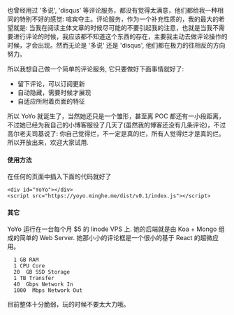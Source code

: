 也曾经用过 '多说', 'disqus' 等评论服务，都没有觉得太满意，他们都给我一种相同的特别不好的感觉: 喧宾夺主。评论服务，作为一个补充性质的，我的最大的希望就是: 当我在阅读主体文章的时候尽可能的不要引起我的注意，也就是当我不需要进行评论的时候，我应该都不知道这个东西的存在，主要我主动去做评论操作的时候，才会出现。然而无论是 '多说' 还是 'disqus', 他们都在极力的往相反的方向努力。

所以我想自己做一个简单的评论服务, 它只要做好下面事情就好了:

* 留下评论，可以订阅更新
* 自动隐藏，需要时候才展现
* 自适应所附着页面的特征

所以 YoYo 就诞生了，当然她还只是一个雏形，甚至离 POC 都还有一小段距离，不过她已经为我自己的小博客服役了几天了(虽然我的博客还没有几条评论)，不过高尔老夫司基说了: 你自己觉得烂，不一定是真的烂，所有人觉得烂才是真的烂。所以开放出来，欢迎大家试用.

#### 使用方法

在任何的页面中插入下面的代码就好了

```
<div id="YoYo"></div>
<script src="https://yoyo.minghe.me/dist/v0.1/index.js"></script>
```

#### 其它

YoYo 运行在一台每个月 $5 的 linode VPS 上. 她的后端就是由 Koa + Mongo 组成的简单的 Web Server. 她那小小的评论框是一个很小的基于 React 的超微应用。

```
  1 GB RAM
  1 CPU Core
  20  GB SSD Storage
  1 TB Transfer
  40  Gbps Network In
  1000  Mbps Network Out
```

目前整体十分脆弱，玩的时候不要太大力哦。
